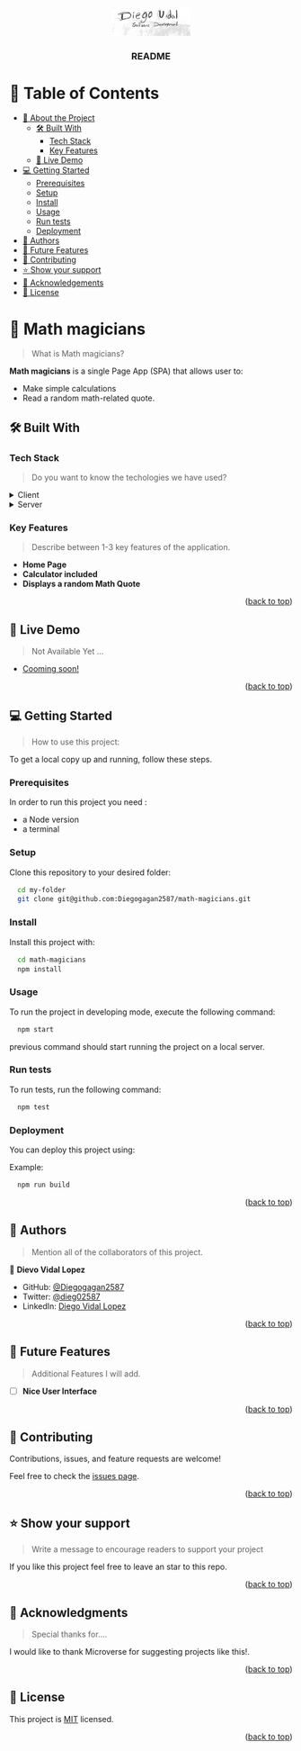 <a name="readme-top"></a>
<div align="center">
  <!-- You are encouraged to replace this logo with your own! Otherwise you can also remove it. -->
  <img src="mylogo.png" alt="logo" width="140"  height="auto" />
  <br/>

  <h3><b>README</b></h3>

</div>

<!-- TABLE OF CONTENTS -->

# 📗 Table of Contents

- [📖 About the Project](#about-project)
  - [🛠 Built With](#built-with)
    - [Tech Stack](#tech-stack)
    - [Key Features](#key-features)
  - [🚀 Live Demo](#live-demo)
- [💻 Getting Started](#getting-started)
  - [Prerequisites](#prerequisites)
  - [Setup](#setup)
  - [Install](#install)
  - [Usage](#usage)
  - [Run tests](#run-tests)
  - [Deployment](#deployment)
- [👥 Authors](#authors)
- [🔭 Future Features](#future-features)
- [🤝 Contributing](#contributing)
- [⭐️ Show your support](#support)
- [🙏 Acknowledgements](#acknowledgements)
- [📝 License](#license)

<!-- PROJECT DESCRIPTION -->

# 📖 Math magicians <a name="about-project"></a>

> What is Math magicians?

**Math magicians** is a single Page App (SPA) that allows user to:
- Make simple calculations
- Read a random math-related quote.

## 🛠 Built With <a name="built-with"></a>

### Tech Stack <a name="tech-stack"></a>

> Do you want to know the techologies we have used?

<details>
  <summary>Client</summary>
  <ul>
  <li><a href="https://reactjs.org/">HTML</a></li>
  <li><a href="https://reactjs.org/">CSS</a></li>
  <li><a href="https://reactjs.org/">JavaScript</a></li>
    <li><a href="https://reactjs.org/">React.js</a></li>
  </ul>
</details>

<details>
  <summary>Server</summary>
  <ul>
    <li><a href="https://pages.github.com/">GitHub Pages</a></li>
  </ul>
</details>

<!-- Features -->

### Key Features <a name="key-features"></a>

> Describe between 1-3 key features of the application.

- **Home Page**
- **Calculator included**
- **Displays a random Math Quote**

<p align="right">(<a href="#readme-top">back to top</a>)</p>

<!-- LIVE DEMO -->

## 🚀 Live Demo <a name="live-demo"></a>

> Not Available Yet ...

- [Cooming soon!](#)

<p align="right">(<a href="#readme-top">back to top</a>)</p>

<!-- GETTING STARTED -->

## 💻 Getting Started <a name="getting-started"></a>

> How to use this project:

To get a local copy up and running, follow these steps.

### Prerequisites

In order to run this project you need :
- a Node version
- a terminal

### Setup

Clone this repository to your desired folder:

```sh
  cd my-folder
  git clone git@github.com:Diegogagan2587/math-magicians.git
```


### Install

Install this project with:

```sh
  cd math-magicians
  npm install
```
### Usage

To run the project in developing mode, execute the following command:

```sh
  npm start
```
previous command should start running the project on a local server.

### Run tests

To run tests, run the following command:


```sh
  npm test
```


### Deployment

You can deploy this project using:

Example:

```sh
  npm run build
```

<p align="right">(<a href="#readme-top">back to top</a>)</p>

<!-- AUTHORS -->

## 👥 Authors <a name="authors"></a>

> Mention all of the collaborators of this project.

👤 **Dievo Vidal Lopez**

- GitHub: [@Diegogagan2587](https://github.com/Diegogagan2587)
- Twitter: [@dieg02587](https://twitter.com/dieg02587)
- LinkedIn: [Diego Vidal Lopez](https://www.linkedin.com/in/diego-vidal2587/?locale=en_US)

<p align="right">(<a href="#readme-top">back to top</a>)</p>

<!-- FUTURE FEATURES -->

## 🔭 Future Features <a name="future-features"></a>

> Additional Features I will add.

- [ ] **Nice User Interface**


<p align="right">(<a href="#readme-top">back to top</a>)</p>

<!-- CONTRIBUTING -->

## 🤝 Contributing <a name="contributing"></a>

Contributions, issues, and feature requests are welcome!

Feel free to check the [issues page](https://github.com/Diegogagan2587/math-magicians/issues).

<p align="right">(<a href="#readme-top">back to top</a>)</p>

<!-- SUPPORT -->

## ⭐️ Show your support <a name="support"></a>

> Write a message to encourage readers to support your project

If you like this project feel free to leave an star to this repo.

<p align="right">(<a href="#readme-top">back to top</a>)</p>

<!-- ACKNOWLEDGEMENTS -->

## 🙏 Acknowledgments <a name="acknowledgements"></a>

> Special thanks for....

I would like to thank Microverse for suggesting projects like this!.

<p align="right">(<a href="#readme-top">back to top</a>)</p>

<!-- LICENSE -->

## 📝 License <a name="license"></a>

This project is [MIT](./LICENSE) licensed.

<p align="right">(<a href="#readme-top">back to top</a>)</p>
